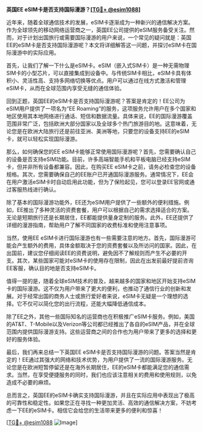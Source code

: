 **英国EE eSIM卡是否支持国际漫游？[[TG💪+ @esim1088](https://t.me/s/esim1088)]**

近年来，随着全球通信技术的发展，eSIM卡逐渐成为一种新兴的通信解决方案。作为全球领先的移动网络运营商之一，英国EE公司提供的eSIM服务备受关注。然而，对于计划出国旅行或需要国际漫游的用户来说，一个常见的疑问就是：英国EE的eSIM卡是否支持国际漫游呢？本文将详细解答这一问题，并探讨eSIM卡在国际漫游中的实际应用。

首先，让我们了解一下什么是eSIM卡。eSIM（嵌入式SIM卡）是一种无需物理SIM卡的小型芯片，可以直接集成到设备中。与传统SIM卡相比，eSIM卡具有体积小、灵活性高、支持多网络切换等优点。用户可以通过在线方式激活和管理eSIM卡，从而在全球范围内享受无缝的通信体验。

回到正题，英国EE的eSIM卡是否支持国际漫游呢？答案是肯定的！EE公司为eSIM用户提供了一项名为“EE Roaming”的服务，这项服务允许用户在多个国家和地区使用其本地网络进行通话、短信和数据流量。具体来说，EE的国际漫游覆盖范围非常广泛，包括欧洲大部分国家以及全球多个热门旅游目的地。这意味着，无论您是在欧洲大陆旅行还是前往亚洲、美洲等地，只要您的设备支持EE的eSIM卡，就可以轻松实现国际漫游。

那么，如何确保您的EE eSIM卡能够正常使用国际漫游呢？首先，您需要确认自己的设备是否支持eSIM功能。目前，许多高端智能手机和平板电脑已经支持eSIM卡，但并非所有设备都兼容。因此，在购买EE eSIM卡之前，请务必检查您的设备规格。其次，您需要确保自己的EE账户已开通国际漫游服务。通常情况下，EE会在用户激活eSIM卡时自动启用此功能，但为了保险起见，您可以登录EE官网或通过客服热线进行确认。

除了基本的国际漫游功能外，EE还为eSIM用户提供了一些额外的便利措施。例如，EE推出了多种灵活的资费套餐，用户可以根据自己的需求选择适合的方案。无论是短期旅行还是长期居住，EE都能提供量身定制的服务。此外，EE还提供了详细的漫游指南，帮助用户了解不同国家的收费标准和使用注意事项。

当然，使用EE eSIM卡进行国际漫游也有一些需要注意的地方。首先，国际漫游可能会产生额外的费用，具体金额取决于您的资费套餐以及所访问的国家。因此，在出国前，建议您仔细阅读EE的资费说明，避免因不了解规则而产生不必要的开支。其次，某些国家可能对eSIM卡的使用存在限制，因此在出发前最好提前咨询EE客服，确认目的地是否支持eSIM卡。

值得一提的是，随着全球eSIM技术的普及，越来越多的国家和地区开始支持eSIM卡的国际漫游。这不仅为用户带来了更大的便利，也推动了通信行业的创新和发展。对于经常出国的商务人士或旅行爱好者来说，eSIM卡无疑是一个理想的选择。它不仅可以简化您的出行流程，还能大幅降低通信成本。

除了EE之外，其他一些国际知名的运营商也在积极推广eSIM卡服务。例如，美国的AT&T、T-Mobile以及Verizon等公司都已经推出了各自的eSIM产品，并在全球范围内提供国际漫游支持。这些运营商之间的合作也为用户带来了更多的选择和更好的服务体验。

最后，我们再来总结一下英国EE eSIM卡是否支持国际漫游的问题。答案当然是肯定的！EE通过其强大的网络和技术优势，为用户提供了一流的国际漫游服务。无论您是在欧洲短暂停留还是在海外长期居住，EE的eSIM卡都能满足您的通信需求。当然，在享受便捷服务的同时，我们也应该注意相关的费用和使用规则，以免造成不必要的麻烦。

总而言之，英国EE的eSIM卡确实支持国际漫游，并且在实际应用中表现出了极高的可靠性和稳定性。如果您正在寻找一种更加灵活、高效的通信解决方案，不妨考虑一下EE的eSIM卡。相信它会给您的生活带来更多的便利和惊喜！

[[TG💪+ @esim1088](https://t.me/s/esim1088) ![Image](https://i.postimg.cc/4NQfJmqS/Snipaste-2025-05-13-00-14-12.png)]